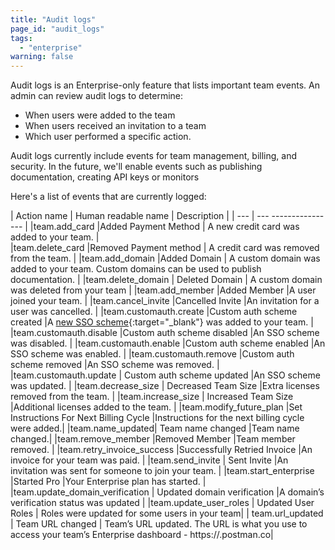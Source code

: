 ```yaml
---
title: "Audit logs"
page_id: "audit_logs"
tags: 
  - "enterprise"
warning: false
---
```


Audit logs is an Enterprise-only feature that lists important team events. An admin can review audit logs to determine:

* When users were added to the team
* When users received an invitation to a team 
* Which user performed a specific action.

Audit logs currently include events for team management, billing, and security. In the future, we'll enable events such as publishing documentation, creating API keys or monitors



Here's a list of events that are currently logged:


| Action name  |   Human readable name        |     Description         |
| ---   |   ---    ----------------  |
|team.add_card  |Added Payment Method          | A new credit card was added to your team. |                                  
|team.delete_card  |Removed Payment method     |	A credit card was removed from the team. |
|team.add_domain  |Added Domain                | A custom domain was added to your team. Custom domains can be used to publish documentation.  |
|team.delete_domain | Deleted Domain   | A custom domain was deleted from your team |
|team.add_member   |Added Member  |A user joined your team.  |
|team.cancel_invite   |Cancelled Invite     |An invitation for a user was cancelled. |
|team.customauth.create |Custom auth scheme created    |A [new SSO scheme](https://www.getpostman.com/docs/enterprise/sso/intro_sso){:target="_blank"} was added to your team. |
|team.customauth.disable |Custom auth scheme disabled   |An SSO scheme was disabled. |
|team.customauth.enable |Custom auth scheme enabled   |An SSO scheme was enabled. |
|team.customauth.remove  |Custom auth scheme removed  |An SSO scheme was removed.  |
|team.customauth.update  | Custom auth scheme updated    |An SSO scheme was updated.  |
|team.decrease_size  | Decreased Team Size   |Extra licenses removed from the team.  |
|team.increase_size  | Increased Team Size    |Additional licenses added to the team.  |
|team.modify_future_plan  |Set Instructions For Next Billing Cycle   |Instructions for the next billing cycle were added.|
|team.name_updated|	Team name changed   |Team name changed.|
|team.remove_member  |Removed Member   |Team member removed. |
|team.retry_invoice_success  |Successfully Retried Invoice  |An invoice for your team was paid. |
|team.send_invite |	Sent Invite   |An invitation was sent for someone to join your team. |
|team.start_enterprise |Started Pro    |Your Enterprise plan has started. |
|team.update_domain_verification  | Updated domain verification   |A domain’s verification status was updated  |
|team.update_user_roles | Updated User Roles  | Roles were updated for some users in your team|
| team.url_updated | Team URL changed  | Team’s URL updated. The URL is what you use to access your team’s Enterprise dashboard - https://.postman.co|






